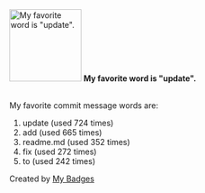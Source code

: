 <img src="https://github.com/my-badges/my-badges/blob/master/src/all-badges/favorite-word/favorite-word.png?raw=true" alt="My favorite word is &quot;update&quot;." title="My favorite word is &quot;update&quot;." width="128">
<strong>My favorite word is &quot;update&quot;.</strong>
<br><br>

My favorite commit message words are:

1. update (used 724 times)
2. add (used 665 times)
3. readme.md (used 352 times)
4. fix (used 272 times)
5. to (used 242 times)


Created by <a href="https://github.com/my-badges/my-badges">My Badges</a>